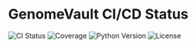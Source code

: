 # GenomeVault CI/CD Status

![CI Status](https://github.com/genomevault/genomevault/workflows/GenomeVault%20CI/badge.svg)
![Coverage](https://codecov.io/gh/genomevault/genomevault/branch/main/graph/badge.svg)
![Python Version](https://img.shields.io/badge/python-3.9%20%7C%203.10%20%7C%203.11-blue)
![License](https://img.shields.io/badge/license-Apache%202.0-green)

